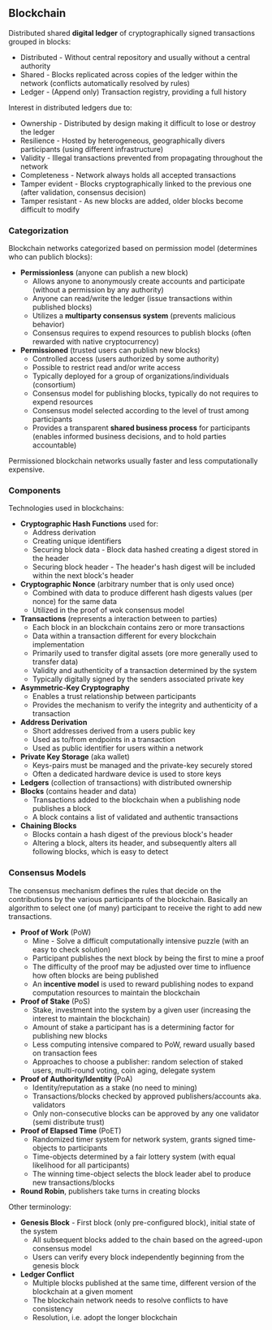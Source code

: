 ## Blockchain

Distributed shared **digital ledger** of cryptographically signed transactions grouped in blocks:

* Distributed - Without central repository and usually without a central authority
* Shared - Blocks replicated across copies of the ledger within the network (conflicts automatically resolved by rules)
* Ledger - (Append only) Transaction registry, providing a full history

Interest in distributed ledgers due to:

* Ownership - Distributed by design making it difficult to lose or destroy the ledger
* Resilience - Hosted by heterogeneous, geographically divers participants (using different infrastructure)
* Validity - Illegal transactions prevented from propagating throughout the network
* Completeness - Network always holds all accepted transactions
* Tamper evident - Blocks cryptographically linked to the previous one (after validation, consensus decision)
* Tamper resistant - As new blocks are added, older blocks become difficult to modify


### Categorization

Blockchain networks categorized based on permission model (determines who can publich blocks):

* **Permissionless** (anyone can publish a new block) 
  - Allows anyone to anonymously create accounts and participate (without a permission by any authority)
  - Anyone can read/write the ledger (issue transactions within published blocks)
  - Utilizes a **multiparty consensus system** (prevents malicious behavior)
  - Consensus requires to expend resources to publish blocks (often rewarded with native cryptocurrency)
* **Permissioned** (trusted users can publish new blocks)
  - Controlled access (users authorized by some authority)
  - Possible to restrict read and/or write access
  - Typically deployed for a group of organizations/individuals (consortium)
  - Consensus model for publishing blocks, typically do not requires to expend resources
  - Consensus model selected according to the level of trust among participants
  - Provides a transparent **shared business process** for participants (enables informed business decisions, and to hold parties accountable)

Permissioned blockchain networks usually faster and less computationally expensive.

### Components

Technologies used in blockchains:

* **Cryptographic Hash Functions** used for:
  - Address derivation
  - Creating unique identifiers
  - Securing block data - Block data hashed creating a digest stored in the header
  - Securing block header - The header's hash digest will be included within the next block's header
* **Cryptographic Nonce** (arbitrary number that is only used once)
  - Combined with data to produce different hash digests values (per nonce) for the same data
  - Utilized in the proof of wok consensus model
* **Transactions** (represents a interaction between to parties)
  - Each block in an blockchain contains zero or more transactions
  - Data within a transaction different for every blockchain implementation
  - Primarily used to transfer digital assets (ore more generally used to transfer data)
  - Validity and authenticity of a transaction determined by the system
  - Typically digitally signed by the senders associated private key
* **Asymmetric-Key Cryptography**
  - Enables a trust relationship between participants
  - Provides the mechanism to verify the integrity and authenticity of a transaction
* **Address Derivation**
  - Short addresses derived from a users public key
  - Used as to/from endpoints in a transaction
  - Used as public identifier for users within a network
* **Private Key Storage** (aka wallet)
  - Keys-pairs must be managed and the private-key securely stored
  - Often a dedicated hardware device is used to store keys
* **Ledgers** (collection of transactions) with distributed ownership
* **Blocks** (contains header and data)
  - Transactions added to the blockchain when a publishing node publishes a block
  - A block contains a list of validated and authentic transactions
* **Chaining Blocks**
  - Blocks contain a hash digest of the previous block's header
  - Altering a block, alters its header, and subsequently alters all following blocks, which is easy to detect

### Consensus Models

The consensus mechanism defines the rules that decide on the contributions by the various participants of the blockchain. Basically an algorithm to select one (of many) participant to receive the right to add new transactions.

* **Proof of Work** (PoW)
  - Mine - Solve a difficult computationally intensive puzzle (with an easy to check solution)
  - Participant publishes the next block by being the first to mine a proof
  - The difficulty of the proof may be adjusted over time to influence how often blocks are being published
  - An **incentive model** is used to reward publishing nodes to expand computation resources to maintain the blockchain
* **Proof of Stake** (PoS)
  - Stake, investment into the system by a given user (increasing the interest to maintain the blockchain)
  - Amount of stake a participant has is a determining factor for publishing new blocks
  - Less computing intensive compared to PoW, reward usually based on transaction fees
  - Approaches to choose a publisher: random selection of staked users, multi-round voting, coin aging, delegate system
* **Proof of Authority/Identity** (PoA)
  - Identity/reputation as a stake (no need to mining)
  - Transactions/blocks checked by approved publishers/accounts aka. validators
  - Only non-consecutive blocks can be approved by any one validator (semi distribute trust)
* **Proof of Elapsed Time** (PoET)
  - Randomized timer system for network system, grants signed time-objects to participants
  - Time-objects determined by a fair lottery system (with equal likelihood for all participants)
  - The winning time-object selects the block leader abel to produce new transactions/blocks
* **Round Robin**, publishers take turns in creating blocks

Other terminology:

* **Genesis Block** - First block (only pre-configured block), initial state of the system
  - All subsequent blocks added to the chain based on the agreed-upon consensus model
  - Users can verify every block independently beginning from the genesis block
* **Ledger Conflict**
  - Multiple blocks published at the same time, different version of the blockchain at a given moment
  - The blockchain network needs to resolve conflicts to have consistency
  - Resolution, i.e. adopt the longer blockchain
